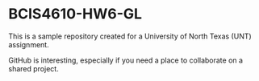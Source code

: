 # BCIS4610-HW6-GL
This is a sample repository created for a University of North Texas (UNT) assignment.

GitHub is interesting, especially if you need a place to collaborate on a shared project.

